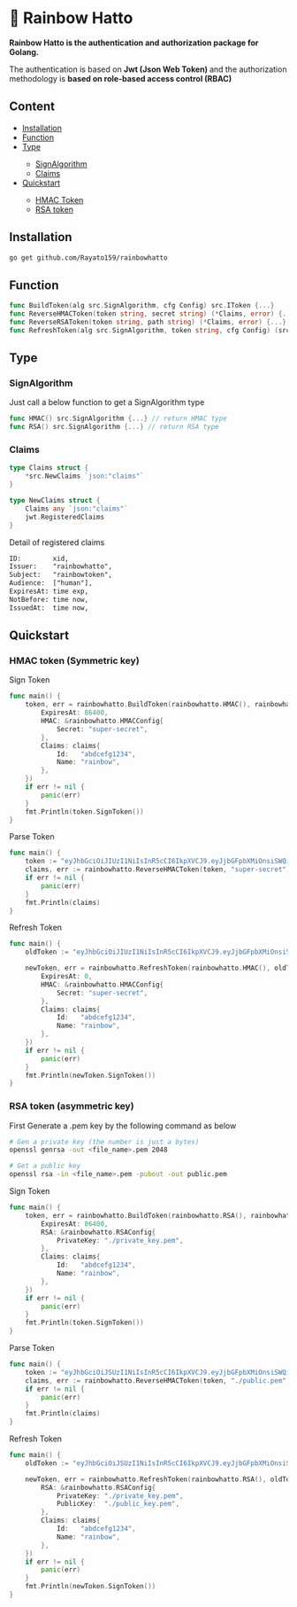 <h1>🌈 Rainbow Hatto</h1>

<strong>Rainbow Hatto is the <strong>authentication</strong> and <strong>authorization</strong> package for Golang.</strong>

<p>The authentication is based on <strong>Jwt (Json Web Token) </strong> and the authorization methodology is <strong>based on role-based access control (RBAC)</strong></p>

<h2>Content</h2>
<ul>
    <li><a href="#intstallation">Installation</a></li>
    <li><a href="#function">Function</a></li>
    <li><a href="#type">Type</a></li>
    <ul>
        <li><a href="#signalgorithm">SignAlgorithm</a></li>
        <li><a href="#claims">Claims</a></li>
    </ul>
    <li><a href="#quickstart">Quickstart</a></li>
    <ul>
        <li><a href="#hmac">HMAC Token</a></li>
        <li><a href="#rsa">RSA token</a></li>
    </ul>
</ul>

<h2 id="intstallation">Installation</h2>

```bash
go get github.com/Rayato159/rainbowhatto
```

<h2 id="function">Function</h2>

```go
func BuildToken(alg src.SignAlgorithm, cfg Config) src.IToken {...}
func ReverseHMACToken(token string, secret string) (*Claims, error) {...}
func ReverseRSAToken(token string, path string) (*Claims, error) {...}
func RefreshToken(alg src.SignAlgorithm, token string, cfg Config) (src.IToken, error) {...}
```

<h2 id="type">Type</h2>

<h3 id="signalgorithm">SignAlgorithm</h3>
<p>Just call a below function to get a SignAlgorithm type</p>

```go
func HMAC() src.SignAlgorithm {...} // return HMAC type
func RSA() src.SignAlgorithm {...} // return RSA type
```

<h3 id="claims">Claims</h3>

```go
type Claims struct {
	*src.NewClaims `json:"claims"`
}

type NewClaims struct {
	Claims any `json:"claims"`
	jwt.RegisteredClaims
}
```

Detail of registered claims
```txt
ID:        xid,
Issuer:    "rainbowhatto",
Subject:   "rainbowtoken",
Audience:  ["human"],
ExpiresAt: time exp,
NotBefore: time now,
IssuedAt:  time now,
```

<h2 id="quickstart">Quickstart</h2>

<h3 id="hmac">HMAC token (Symmetric key)</h3>

<p>Sign Token</p>

```go
func main() {
	token, err = rainbowhatto.BuildToken(rainbowhatto.HMAC(), rainbowhatto.Config{
		ExpiresAt: 86400,
		HMAC: &rainbowhatto.HMACConfig{
			Secret: "super-secret",
		},
		Claims: claims{
			Id:   "abdcefg1234",
			Name: "rainbow",
		},
	})
	if err != nil {
		panic(err)
	}
	fmt.Println(token.SignToken())
}
```

<p>Parse Token</p>

```go
func main() {
    token := "eyJhbGciOiJIUzI1NiIsInR5cCI6IkpXVCJ9.eyJjbGFpbXMiOnsiSWQiOiJhYmRjZWZnMTIzNCIsIk5hbWUiOiJyYWluYm93In0sImlzcyI6InJhaW5ib3doYXR0byIsInN1YiI6InJhaW5ib3d0b2tlbiIsImF1ZCI6WyJodW1hbiJdLCJleHAiOjE2NzY4MjcxMzIsIm5iZiI6MTY3Njc0MDczMiwiaWF0IjoxNjc2NzQwNzMyLCJqdGkiOiJjZm9nZ3Y2bmRyYzBibjRyOGQ4MCJ9.lzBu_zRgtc0oTqkZyjatJu7u8PGeBXALcICdTf7zUcs"
    claims, err := rainbowhatto.ReverseHMACToken(token, "super-secret")
    if err != nil {
        panic(err)
    }
    fmt.Println(claims)
}
```

<p>Refresh Token</p>

```go
func main() {
    oldToken := "eyJhbGciOiJIUzI1NiIsInR5cCI6IkpXVCJ9.eyJjbGFpbXMiOnsiSWQiOiJhYmRjZWZnMTIzNCIsIk5hbWUiOiJyYWluYm93In0sImlzcyI6InJhaW5ib3doYXR0byIsInN1YiI6InJhaW5ib3d0b2tlbiIsImF1ZCI6WyJodW1hbiJdLCJleHAiOjE2NzY4MjcxMzIsIm5iZiI6MTY3Njc0MDczMiwiaWF0IjoxNjc2NzQwNzMyLCJqdGkiOiJjZm9nZ3Y2bmRyYzBibjRyOGQ4MCJ9.lzBu_zRgtc0oTqkZyjatJu7u8PGeBXALcICdTf7zUcs"

    newToken, err = rainbowhatto.RefreshToken(rainbowhatto.HMAC(), oldToken, rainbowhatto.Config{
		ExpiresAt: 0,
		HMAC: &rainbowhatto.HMACConfig{
			Secret: "super-secret",
		},
		Claims: claims{
			Id:   "abdcefg1234",
			Name: "rainbow",
		},
	})
	if err != nil {
		panic(err)
	}
	fmt.Println(newToken.SignToken())
}
```

<h3 id="rsa">RSA token (asymmetric key)</h3>

<p>First Generate a .pem key by the following command as below</p>

```bash
# Gen a private key (the number is just a bytes)
openssl genrsa -out <file_name>.pem 2048

# Get a public key
openssl rsa -in <file_name>.pem -pubout -out public.pem
```

<p>Sign Token</p>

```go
func main() {
	token, err = rainbowhatto.BuildToken(rainbowhatto.RSA(), rainbowhatto.Config{
		ExpiresAt: 86400,
		RSA: &rainbowhatto.RSAConfig{
			PrivateKey: "./private_key.pem",
		},
		Claims: claims{
			Id:   "abdcefg1234",
			Name: "rainbow",
		},
	})
	if err != nil {
		panic(err)
	}
	fmt.Println(token.SignToken())
}
```

<p>Parse Token</p>

```go
func main() {
    token := "eyJhbGciOiJSUzI1NiIsInR5cCI6IkpXVCJ9.eyJjbGFpbXMiOnsiSWQiOiJhYmRjZWZnMTIzNCIsIk5hbWUiOiJyYWluYm93In0sImlzcyI6InJhaW5ib3doYXR0byIsInN1YiI6InJhaW5ib3d0b2tlbiIsImF1ZCI6WyJodW1hbiJdLCJleHAiOjE2NzY4MjcxNTIsIm5iZiI6MTY3Njc0MDc1MiwiaWF0IjoxNjc2NzQwNzUyLCJqdGkiOiJjZm9naDQ2bmRyYzRwODc0MHBjZyJ9.NSB3DoBjw4XNkiB8_Cnw29qioVp1Y9nRBj5To-k-_yldx74hquGEvni7ZyHio_eAoPRAbi8EdZNNtLyt0wSl3bLvzgsl4b5fvHnVfcp55i9lyUH0odDHnNXq7fWOcNqH4QaMVF2LcJ66AffjDgiePbR7ob8YyovgMDYjU4x73wkyrzNqAJBugbjgBX9g1wd-aGo9N1i0sYas6YBMRbQAhl4XrtVpZj-YQkHePYYrU6Xt6DiE5vhtAuiDRqD4B9gXOStHV6VtLVnjAFJSFidYAXjV0GKzdaOl84yddNL2ZSwFf6JcD4AJ7AGuIlXmA7EC5yC5pwKjVNcFopVZjUKjyA"
    claims, err := rainbowhatto.ReverseHMACToken(token, "./public.pem") // Public key path
    if err != nil {
        panic(err)
    }
    fmt.Println(claims)
}
```

<p>Refresh Token</p>

```go
func main() {
    oldToken := "eyJhbGciOiJSUzI1NiIsInR5cCI6IkpXVCJ9.eyJjbGFpbXMiOnsiSWQiOiJhYmRjZWZnMTIzNCIsIk5hbWUiOiJyYWluYm93In0sImlzcyI6InJhaW5ib3doYXR0byIsInN1YiI6InJhaW5ib3d0b2tlbiIsImF1ZCI6WyJodW1hbiJdLCJleHAiOjE2NzY4MjcxNTIsIm5iZiI6MTY3Njc0MDc1MiwiaWF0IjoxNjc2NzQwNzUyLCJqdGkiOiJjZm9naDQ2bmRyYzRwODc0MHBjZyJ9.NSB3DoBjw4XNkiB8_Cnw29qioVp1Y9nRBj5To-k-_yldx74hquGEvni7ZyHio_eAoPRAbi8EdZNNtLyt0wSl3bLvzgsl4b5fvHnVfcp55i9lyUH0odDHnNXq7fWOcNqH4QaMVF2LcJ66AffjDgiePbR7ob8YyovgMDYjU4x73wkyrzNqAJBugbjgBX9g1wd-aGo9N1i0sYas6YBMRbQAhl4XrtVpZj-YQkHePYYrU6Xt6DiE5vhtAuiDRqD4B9gXOStHV6VtLVnjAFJSFidYAXjV0GKzdaOl84yddNL2ZSwFf6JcD4AJ7AGuIlXmA7EC5yC5pwKjVNcFopVZjUKjyA"

    newToken, err = rainbowhatto.RefreshToken(rainbowhatto.RSA(), oldToken, rainbowhatto.Config{
		RSA: &rainbowhatto.RSAConfig{
			PrivateKey: "./private_key.pem",
			PublicKey:  "./public_key.pem",
		},
		Claims: claims{
			Id:   "abdcefg1234",
			Name: "rainbow",
		},
	})
	if err != nil {
		panic(err)
	}
	fmt.Println(newToken.SignToken())
}
```
